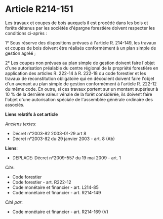 # Article R214-151

Les travaux et coupes de bois auxquels il est procédé dans les bois et forêts détenus par les sociétés d'épargne forestière
doivent respecter les conditions ci-après :

1° Sous réserve des dispositions prévues à l'article R. 214-149, les travaux et coupes de bois doivent être réalisés
conformément à un plan simple de gestion agréé ;

2° Les coupes non prévues au plan simple de gestion doivent faire l'objet d'une autorisation préalable du centre régional de
la propriété forestière en application des articles R. 222-14 à R. 222-18 du code forestier et les travaux de reconstitution
obligatoire qui en découlent doivent faire l'objet d'un avenant au plan simple de gestion conformément à l'article R. 222-12
du même code. En outre, si ces travaux portent sur un montant supérieur à 10 % de la dernière valeur vénale de la forêt
considérée, ils doivent faire l'objet d'une autorisation spéciale de l'assemblée générale ordinaire des associés.

**Liens relatifs à cet article**

_Anciens textes_:

  - Décret n°2003-82 2003-01-29 art 8
  - Décret n°2003-82 du 29 janvier 2003 - art. 8 (Ab)

**Liens**:

  - DEPLACE: Décret n°2009-557 du 19 mai 2009 - art. 1

_Cite_:

  - Code forestier
  - Code forestier - art. R222-12
  - Code monétaire et financier - art. L214-85
  - Code monétaire et financier - art. R214-149

_Cité par_:

  - Code monétaire et financier - art. R214-169 (V)
